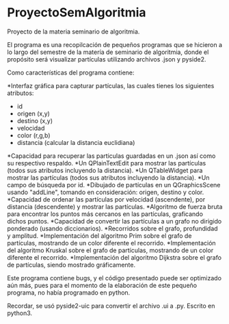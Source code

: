 # ProyectoSemAlgoritmia
Proyecto de la materia seminario de algoritmia.

El programa es una recopilcación de pequeños programas que se hicieron a lo largo del semestre de la matería de seminario de algoritmia, donde el propósito será visualizar partículas utilizando archivos .json y pyside2.

Como características del programa contiene:

*Interfaz gráfica para capturar partículas, las cuales tienes los siguientes atributos:
- id
- origen (x,y)
- destino (x,y)
- velocidad
- color (r,g,b)
- distancia (calcular la distancia euclidiana)

*Capacidad para recuperar las particulas guardadas en un .json así como su respectivo respaldo.
*Un QPlainTextEdit para mostrar las partículas (todos sus atributos incluyendo la distancia).
*Un QTableWidget para mostrar las partículas (todos sus atributos incluyendo la distancia).
*Un campo de búsqueda por id.
*Dibujado de partículas en un QGraphicsScene usando "addLine", tomando en consideración: origen, destino y color.
*Capacidad de ordenar las partículas por velocidad (ascendente), por distancia (descendente) y mostrar las partículas.
*Algoritmo de fuerza bruta para encontrar los puntos más cercanos en las partículas, graficando dichos puntos.
*Capacidad de convertir las partículas a un grafo no dirigido ponderado (usando diccionarios).
*Recorridos sobre el grafo, profundidad y amplitud.
*Implementación del algoritmo Prim sobre el grafo de partículas, mostrando de un color diferente el recorrido.
*Implementación del algoritmo Kruskal sobre el grafo de partículas, mostrando de un color diferente el recorrido.
*Implementación del algoritmo Dijkstra sobre el grafo de partículas, siendo mostrado gráficamente.

Este programa contiene bugs, y el código presentado puede ser optimizado aún más, pues para el momento de la elaboración de este pequeño programa, no había programado en python.

Recordar, se usó pyside2-uic para convertir el archivo .ui a .py. Escrito en python3.



